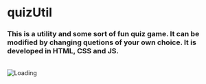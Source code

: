 # quizUtil

### This is a utility and some sort of fun quiz game. It can be modified by changing quetions of your own choice. It is developed in HTML, CSS and JS.

<br>
<img src="https://user-images.githubusercontent.com/84488210/275052294-96c4b688-1b08-4e37-85ca-4b6d23dbfdf2.jpg" alt="Loading">
<br>

